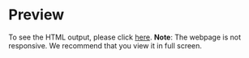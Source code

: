# Preview
To see the HTML output, please click <a href="https://ashwin-agarwal.github.io/data-viz-assignment/index.html" target="_blank">here</a>.
**Note**: The webpage is not responsive. We recommend that you view it in full screen.
